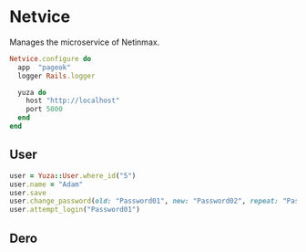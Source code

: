 # Netvice

Manages the microservice of Netinmax.

```ruby
Netvice.configure do
  app  "pageok"
  logger Rails.logger

  yuza do
    host "http://localhost"
    port 5000
  end
end
```

## User

```ruby
user = Yuza::User.where_id("5")
user.name = "Adam"
user.save
user.change_password(old: "Password01", new: "Password02", repeat: "Password02")
user.attempt_login("Password01")
```

## Dero

```ruby

```
